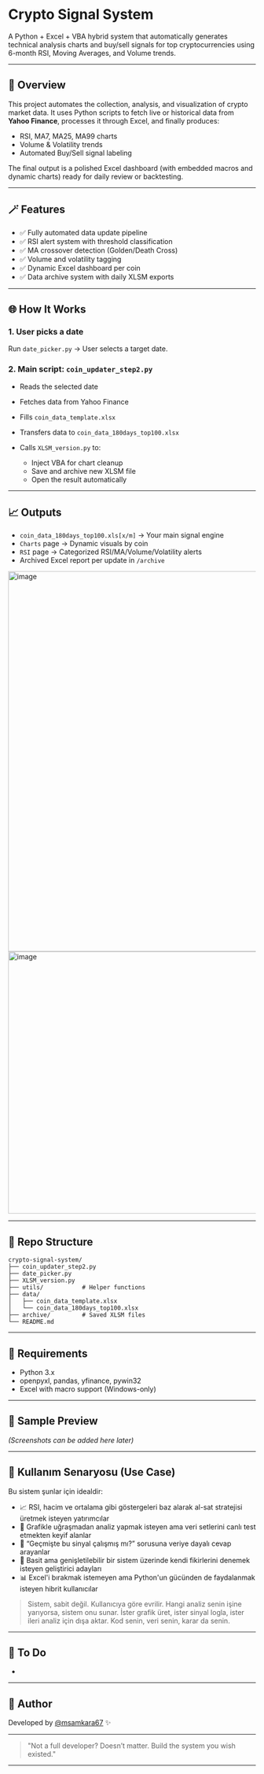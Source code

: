 # Crypto Signal System

A Python + Excel + VBA hybrid system that automatically generates technical analysis charts and buy/sell signals for top cryptocurrencies using 6-month RSI, Moving Averages, and Volume trends.

---

## 🔎 Overview

This project automates the collection, analysis, and visualization of crypto market data. It uses Python scripts to fetch live or historical data from **Yahoo Finance**, processes it through Excel, and finally produces:

* RSI, MA7, MA25, MA99 charts
* Volume & Volatility trends
* Automated Buy/Sell signal labeling

The final output is a polished Excel dashboard (with embedded macros and dynamic charts) ready for daily review or backtesting.

---

## 🪄 Features

* ✅ Fully automated data update pipeline
* ✅ RSI alert system with threshold classification
* ✅ MA crossover detection (Golden/Death Cross)
* ✅ Volume and volatility tagging
* ✅ Dynamic Excel dashboard per coin
* ✅ Data archive system with daily XLSM exports

---

## 🌐 How It Works

### 1. User picks a date

Run `date_picker.py` → User selects a target date.

### 2. Main script: `coin_updater_step2.py`

* Reads the selected date
* Fetches data from Yahoo Finance
* Fills `coin_data_template.xlsx`
* Transfers data to `coin_data_180days_top100.xlsx`
* Calls `XLSM_version.py` to:

  * Inject VBA for chart cleanup
  * Save and archive new XLSM file
  * Open the result automatically

---

## 📈 Outputs

* `coin_data_180days_top100.xls[x/m]` → Your main signal engine
* `Charts` page → Dynamic visuals by coin
* `RSI` page → Categorized RSI/MA/Volume/Volatility alerts
* Archived Excel report per update in `/archive`
  
<img width="1558" height="773" alt="image" src="https://github.com/user-attachments/assets/0023e440-e440-43bb-9248-5d15c11858d4" />
<img width="1344" height="533" alt="image" src="https://github.com/user-attachments/assets/ea8acbc5-ab27-49f4-a0b6-a80242e375bc" />


---

## 📁 Repo Structure

```
crypto-signal-system/
├── coin_updater_step2.py
├── date_picker.py
├── XLSM_version.py
├── utils/           # Helper functions
├── data/
│   ├── coin_data_template.xlsx
│   └── coin_data_180days_top100.xlsx
├── archive/         # Saved XLSM files
└── README.md
```

---

## 🔧 Requirements

* Python 3.x
* openpyxl, pandas, yfinance, pywin32
* Excel with macro support (Windows-only)

---

## 🎨 Sample Preview

*(Screenshots can be added here later)*

---

## 🧠 Kullanım Senaryosu (Use Case)

Bu sistem şunlar için idealdir:

* 📈 RSI, hacim ve ortalama gibi göstergeleri baz alarak al-sat stratejisi üretmek isteyen yatırımcılar
* 💼 Grafikle uğraşmadan analiz yapmak isteyen ama veri setlerini canlı test etmekten keyif alanlar
* 🧪 “Geçmişte bu sinyal çalışmış mı?” sorusuna veriye dayalı cevap arayanlar
* 🤖 Basit ama genişletilebilir bir sistem üzerinde kendi fikirlerini denemek isteyen geliştirici adayları
* 📊 Excel'i bırakmak istemeyen ama Python'un gücünden de faydalanmak isteyen hibrit kullanıcılar

> Sistem, sabit değil. Kullanıcıya göre evrilir.
> Hangi analiz senin işine yarıyorsa, sistem onu sunar.
> İster grafik üret, ister sinyal logla, ister ileri analiz için dışa aktar.
> Kod senin, veri senin, karar da senin.

---

## 🚀 To Do

*

---

## 🤝 Author

Developed by [@msamkara67](https://github.com/msamkara67) ✨

---

> "Not a full developer? Doesn’t matter. Build the system you wish existed."

---

